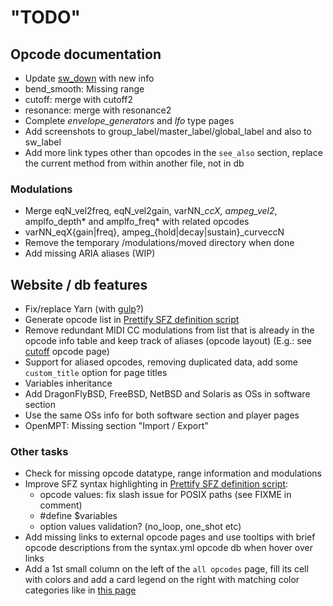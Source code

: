 # "TODO"

## Opcode documentation

- Update [sw_down] with new info
- bend_smooth: Missing range
- cutoff: merge with cutoff2
- resonance: merge with resonance2
- Complete _envelope_generators_ and _lfo_ type pages
- Add screenshots to group_label/master_label/global_label and also to sw_label
- Add more link types other than opcodes in the `see_also` section,
  replace the current method from within another file, not in db

### Modulations

- Merge eqN_vel2freq, eqN_vel2gain, varNN_*ccX, ampeg_vel2*, amplfo_depth*
	and amplfo_freq* with related opcodes
- varNN_eqX{gain|freq}, ampeg_{hold|decay|sustain}_curveccN
- Remove the temporary /modulations/moved directory when done
- Add missing ARIA aliases (WIP)

## Website / db features

- Fix/replace Yarn (with [gulp]?)
- Generate opcode list in [Prettify SFZ definition script]
- Remove redundant MIDI CC modulations from list that is already in the opcode
	info table and keep track of aliases (opcode layout)
	(E.g.: see [cutoff] opcode page)
- Support for aliased opcodes, removing duplicated data,
  add some `custom_title` option for page titles
- Variables inheritance
- Add DragonFlyBSD, FreeBSD, NetBSD and Solaris as OSs in software section
- Use the same OSs info for both software section and player pages
- OpenMPT: Missing section "Import / Export"

### Other tasks

- Check for missing opcode datatype, range information and modulations
- Improve SFZ syntax highlighting in [Prettify SFZ definition script]:
	- opcode values: fix slash issue for POSIX paths (see FIXME in comment)
	- \#define $variables
	- option values validation? (no_loop, one_shot etc)
- Add missing links to external opcode pages and use tooltips with brief opcode
	descriptions from the syntax.yml opcode db when hover over links
- Add a 1st small column on the left of the `all opcodes` page,
  fill its cell with colors and add a card legend on the right with matching
  color categories like in [this page]

[cutoff]:   /opcodes/cutoff.md
[off_mode]: /opcodes/off_mode.md
[trigger]:  /opcodes/trigger.md
[sw_down]:  /opcodes/sw_down.md
[PR #5]:    https://github.com/sfzformat/sfzformat.github.io/pull/5
[gulp]:     https://gulpjs.com/
[Prettify SFZ definition script]: /assets/js/prettify/lang-sfz.js
[this page]: https://software.intel.com/sites/landingpage/IntrinsicsGuide/#
